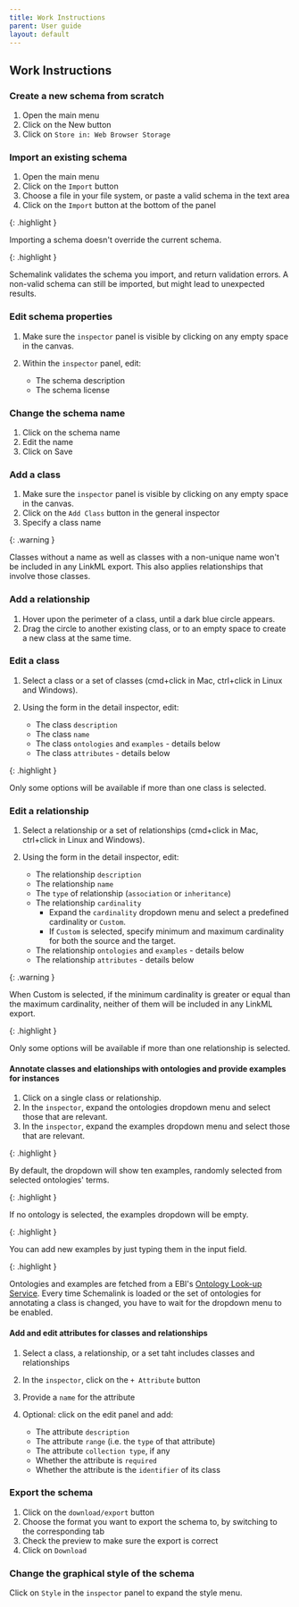 ```yaml
---
title: Work Instructions
parent: User guide
layout: default
---
```


## Work Instructions

### Create a new schema from scratch

1. Open the main menu
2. Click on the New button
3. Click on ``Store in: Web Browser Storage``

### Import an existing schema

1. Open the main menu
2. Click on the ``Import`` button
3. Choose a file in your file system, or paste a valid schema in the text area
4. Click on the ``Import`` button at the bottom of the panel

{: .highlight }

Importing a schema doesn't override the current schema.

{: .highlight }

Schemalink validates the schema you import, and return
validation errors. A non-valid schema can still be imported, but might lead to
unexpected results.

### Edit schema properties

1. Make sure the ``inspector`` panel is visible by clicking on any empty space in
   the canvas.
2. Within the ``inspector`` panel, edit:

   - The schema description
   - The schema license

### Change the schema name

1. Click on the schema name
2. Edit the name
3. Click on Save

### Add a class

1. Make sure the ``inspector`` panel is visible by clicking on any empty space in
   the canvas.
2. Click on the ``Add Class`` button in the general inspector
3. Specify a <!-- ema lo dici sotto (unique) --> class name

{: .warning }

Classes without a name as well as classes with a non-unique name won't be
included in any LinkML export. This also applies relationships that involve
those classes.

### Add a relationship

1. Hover upon the perimeter of a class, until a dark blue circle appears.
2. Drag the circle to another existing class, or to an empty space to create a
   new class at the same time.

### Edit a class 

1. Select <!-- ema any number of --> a class or a set of classes (cmd+click in Mac, ctrl+click in Linux and Windows).
2. Using the form in the detail inspector, edit:

   - The class ``description``
   - The class ``name``
   - The class ``ontologies`` and ``examples`` - details below
   - The class ``attributes`` - details below

{: .highlight }

Only some options will be available if more than one class is selected.

### Edit a relationship 

1. Select <!-- ema any number of --> a relationship or a set of relationships (cmd+click in Mac, ctrl+click in Linux and Windows).
2. Using the form in the detail inspector, edit:

   - The relationship ``description``
   - The relationship ``name``
   - The ``type`` of relationship (``association`` or ``inheritance``)
   - The relationship ``cardinality``
      - Expand the ``cardinality`` dropdown menu and select a
         predefined cardinality or ``Custom``.
      - If ``Custom`` is selected, specify minimum and maximum cardinality for both the
   source and the target.
   - The relationship ``ontologies`` and ``examples`` - details below
   - The relationship ``attributes`` - details below

{: .warning }

When Custom is selected, if the minimum cardinality is greater or equal than the
maximum cardinality, neither of them will be included in any LinkML export.

{: .highlight }

Only some options will be available if more than one relationship is selected.

#### Annotate classes and elationships with ontologies and provide examples for instances

1. Click on a single class or relationship.
2. In the ``inspector``, expand the ontologies dropdown menu and select those that
   are relevant.
3. In the ``inspector``, expand the examples dropdown menu and select those that
   are relevant.

{: .highlight }

By default, the dropdown will show ten examples, randomly selected from selected ontologies' terms.

{: .highlight }

If no ontology is selected, the examples dropdown will be empty.

{: .highlight }

You can add new examples by just typing them in the input field.

{: .highlight }

Ontologies and examples are fetched from a EBI's [Ontology Look-up Service](https://www.ebi.ac.uk/ols4/). Every time
Schemalink is loaded or the set of ontologies for annotating a class is changed, you
have to wait for the dropdown menu to be enabled.

#### Add and edit attributes for classes and relationships

1. Select a class, a relationship, or a set taht includes classes and relationships
2. In the ``inspector``, click on the ``+ Attribute`` button
3. Provide a ``name`` for the attribute
4. Optional: click on the edit panel and add:

   - The attribute ``description``
   - The attribute ``range`` (i.e. the ``type`` of that attribute)
   - The attribute ``collection type``, if any
   - Whether the attribute is ``required``
   - Whether the attribute is the ``identifier`` of its class

### Export the schema

1. Click on the ``download/export`` button
2. Choose the format you want to export the schema to, by switching to the
   corresponding tab
3. Check the preview to make sure the export is correct
4. Click on ``Download``

### Change the graphical style of the schema

Click on ``Style`` in the ``inspector`` panel to expand the style menu.
<!-- 2. Use the form to change a variety of style options, such as:

{: .highlight }

The general inspector and the detail inspector offer different styling options.
Namely, the general inspector allows to perform global changes, while the detail
inspector allows to perform changes on a per-entity basis. -->
